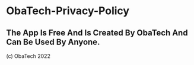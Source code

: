 # ObaTech-Privacy-Policy
## The App Is Free And Is Created By ObaTech And Can Be Used By Anyone.
(c) ObaTech 2022
